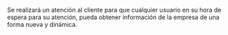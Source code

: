 Se realizará un atención al cliente para que cualquier usuario en su hora de espera para su atención, pueda obtener información de la empresa de una forma nueva y dinámica.